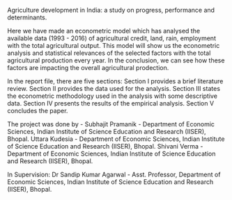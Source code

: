 Agriculture development in India: a study on progress, performance and determinants.

Here we have made an econometric model which has analysed the available data (1993 - 2016) of agricultural credit, land, rain, employment with the total agricultural output. This model will show us the econometric analysis and statistical relevances of the selected factors with the total agricultural production every year. In the conclusion, we can see how these factors are impacting the overall agricultural prodection.

In the report file, there are five sections: Section I provides a brief literature review. Section II provides the data used for the analysis. Section III states the econometric methodology used in the analysis with some descriptive data. Section IV presents the results of the empirical analysis. Section V concludes the paper.

The project was done by - 
Subhajit Pramanik - Department of Economic Sciences, Indian Institute of Science Education and Research (IISER), Bhopal.
Uttara Kudesia - Department of Economic Sciences, Indian Institute of Science Education and Research (IISER), Bhopal.
Shivani Verma - Department of Economic Sciences, Indian Institute of Science Education and Research (IISER), Bhopal.

In Supervision: Dr Sandip Kumar Agarwal - Asst. Professor, Department of Economic Sciences, Indian Institute of Science Education and Research (IISER), Bhopal.
